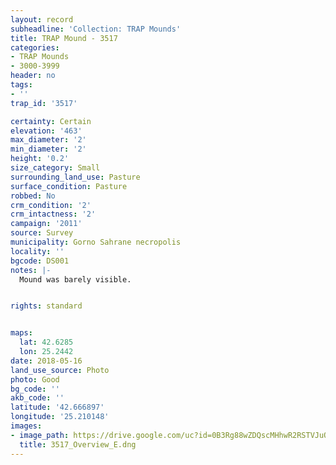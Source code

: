 ```yaml
---
layout: record
subheadline: 'Collection: TRAP Mounds'
title: TRAP Mound - 3517
categories:
- TRAP Mounds
- 3000-3999
header: no
tags:
- ''
trap_id: '3517'

certainty: Certain
elevation: '463'
max_diameter: '2'
min_diameter: '2'
height: '0.2'
size_category: Small
surrounding_land_use: Pasture
surface_condition: Pasture
robbed: No
crm_condition: '2'
crm_intactness: '2'
campaign: '2011'
source: Survey
municipality: Gorno Sahrane necropolis
locality: ''
bgcode: DS001
notes: |-
  Mound was barely visible.


rights: standard


maps:
  lat: 42.6285
  lon: 25.2442
date: 2018-05-16
land_use_source: Photo
photo: Good
bg_code: ''
akb_code: ''
latitude: '42.666897'
longitude: '25.210148'
images:
- image_path: https://drive.google.com/uc?id=0B3Rg88wZDQscMHhwR2RSTVJuQ3c
  title: 3517_Overview_E.dng
---
```

